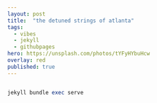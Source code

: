 ```yaml
---
layout: post
title:  "the detuned strings of atlanta"
tags:
  - vibes
  - jekyll
  - githubpages
hero: https://unsplash.com/photos/tYFyHYbuHcw
overlay: red
published: true
---
```



~~~ruby

jekyll bundle exec serve

~~~

[soundcloud]: http://soundloud.com/jmzx
[jekyll]:      http://jekyllrb.com
